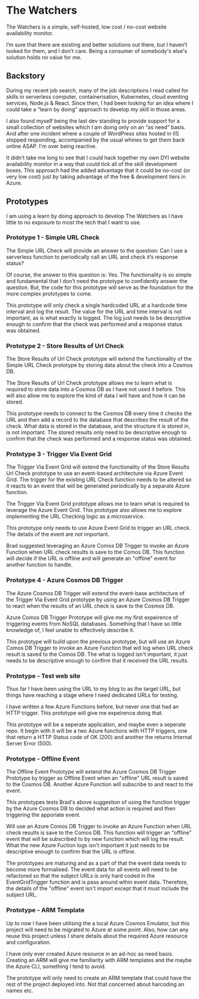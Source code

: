 # The Watchers

The Watchers is a simple, self-hosted, low cost / no-cost website availability monitor.

I’m sure that there are existing and better solutions out there, but I haven’t looked for them, and I don’t care. Being a consumer of somebody's else's solution holds no value for me.


## Backstory

During my recent job search, many of the job descriptions I read called for skills in serverless computer, containerisation, Kubernetes, cloud eventing services, Node.js & React. Since then, I had been looking for an idea where I could take a “learn by doing” approach to develop my skill in those areas.

I also found myself being the last dev standing to provide support for a small collection of websites which I am doing only on an “as need” basis. And after one incident where a couple of WordPress sites hosted in IIS stopped responding, accompanied by the usual whines to get them back online ASAP. I'm over being reactive.

It didn’t take me long to see that I could hack together my own DYI website availability monitor in a way that could tick all of the skill development boxes. This approach had the added advantage that it could be no-cost (or very low cost) just by taking advantage of the free & development tiers in Azure.


## Prototypes

I am using a learn by doing approach to develop The Watchers as I have little to no exposure to most the tech that I want to use.

### Prototype 1 - Simple URL Check

The Simple URL Check will provide an answer to the question: Can I use a serverless function to periodically call an URL and check it’s response status?

Of course, the answer to this question is: Yes. The functionality is so simple and fundamental that I don’t need the prototype to confidently answer the question. But, the code for this prototype will serve as the foundation for the more complex prototypes to come.

This prototype will only check a single hardcoded URL at a hardcode time interval and log the result. The value for the URL and time interval is not important, as is what exactly is logged. The log just needs to be descriptive enough to confirm that the check was performed and a response status was obtained.


### Prototype 2 - Store Results of Url Check

The Store Results of Url Check prototype will extend the functionality of the Simple URL Check prototype by storing data about the check into a Cosmos DB.

The Store Results of Url Check prototype allows me to learn what is required to store data into a Cosmos DB as I have not used it before. This will also allow me to explore the kind of data I will have and how it can be stored.

This prototype needs to connect to the Cosmos DB every time it checks the URL and then add a record to the database that describes the result of the check. What data is stored in the database, and the structure it is stored in, is not important. The stored results only need to be descriptive enough to confirm that the check was performed and a response status was obtained.


### Prototype 3 - Trigger Via Event Grid

The Trigger Via Event Grid will extend the functionality of the Store Results Url Check prototype to use an event-based architecture via Azure Event Grid. The trigger for the existing URL Check function needs to be altered so it reacts to an event that will be generated periodically by a separate Azure function.

The Trigger Via Event Grid prototype allows me to learn what is required to leverage the Azure Event Grid. This prototype also allows me to explore implementing the URL Checking logic as a microservice.

This prototype only needs to use Azure Event Grid to trigger an URL check. The details of the event are not important.



Brad suggested leveraging an Azure Comos DB Trigger to invoke an Azure Function when URL check results is save to the Comos DB. This function will decide if the URL is offline and will generate an "offline" event for another function to handle.


### Prototype 4 - Azure Cosmos DB Trigger

The Azure Cosmos DB Trigger will extend the event-base architecture of the Trigger Via Event Grid prototype by using an Azure Cosmos DB Trigger to react when the results of an URL check is save to the Cosmos DB. 

Azure Comos DB Trigger Prototype will give me my first expeirence of triggering events from NoSQL databases. Something that I have so little knowledge of, I feel unable to effectively describe it.

This prototype will build upon the previous prototype, but will use an Azure Comos DB Trigger to invoke an Azure Function that will log when URL check result is saved to the Comos DB. The what is logged isn't important, it just needs to be descriptive enough to confirm that it received the URL results.


### Prototype - Test web site

Thus far I have been using the URL to my blog to as the target URL, but things have reaching a stage where I need dedicated URLs for testing.

I have written a few Azure Functions before, but never one that had an HTTP trigger. This prototype will give me expeirence doing that.

This prototype will be a seperate application, and maybe even a seperate repo. It begin with it will be a two Azure functions with HTTP triggers, one that return a HTTP Status code of OK (200) and another the returns Internal Server Error (500).


### Prototype - Offline Event

The Offline Event Prototype will extend the Azure Cosmos DB Trigger Prototype by trigger as Offline Event when an "offline" URL result is saved to the Cosmos DB. Another Azure Function will subscribe to and react to the event.

This prototypes tests Brad's above suggestion of using the function trigger by the Azure Cosmos DB to decided what action is required and then triggering the apporiate event. 

Will use an Azure Comos DB Trigger to invoke an Azure Function when URL check results is save to the Comos DB. This function will trigger an "offline" event that will be subscribed to by new function which will log the result. What the new Azure Fuction logs isn't important it just needs to be descriptive enough to confirm that the URL is offline.

The prototypes are maturing and as a part of that the event data needs to become more formalised. The event data for all events will need to be refactored so that the subject URLs is only hard coded in the EventGridTrigger function and is pass around wthin event data. Therefore, the details of the "offline" event isn't import except that it must include the subject URL. 


### Prototype - ARM Template

Up to now I have been utilising the a local Azure Cosmos Emulator, but this project will need to be migrated to Azure at some point. Also, how can any reuse this project unless I share details about the required Azure resource and configuration.

I have only ever created Azure resource in an ad-hoc as need basis. Creating an ARM will give me familiarity with ARM templates and the maybe the Azure CLI, something I tend to avoid.
 
The prototype will only need to create an ARM template that could have the rest of the project deployed into. Not that concerned about harcoding an names etc.

